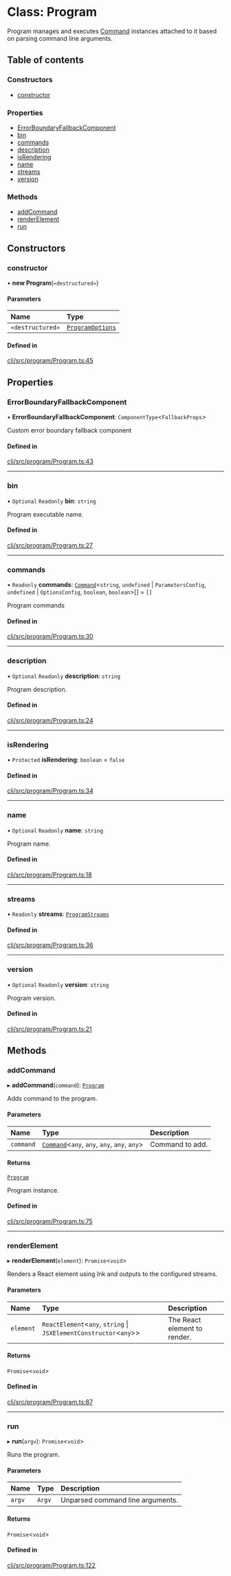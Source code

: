 # Class: Program

Program manages and executes [Command](Command.md) instances attached to it based on parsing command
line arguments.

## Table of contents

### Constructors

- [constructor](Program.md#constructor)

### Properties

- [ErrorBoundaryFallbackComponent](Program.md#errorboundaryfallbackcomponent)
- [bin](Program.md#bin)
- [commands](Program.md#commands)
- [description](Program.md#description)
- [isRendering](Program.md#isrendering)
- [name](Program.md#name)
- [streams](Program.md#streams)
- [version](Program.md#version)

### Methods

- [addCommand](Program.md#addcommand)
- [renderElement](Program.md#renderelement)
- [run](Program.md#run)

## Constructors

### constructor

• **new Program**(`«destructured»`)

#### Parameters

| Name             | Type                                            |
| :--------------- | :---------------------------------------------- |
| `«destructured»` | [`ProgramOptions`](../README.md#programoptions) |

#### Defined in

[cli/src/program/Program.ts:45](https://github.com/jakubmazanec/js-tools/blob/dbf0e41/packages/cli/src/program/Program.ts#L45)

## Properties

### ErrorBoundaryFallbackComponent

• **ErrorBoundaryFallbackComponent**: `ComponentType`<`FallbackProps`\>

Custom error boundary fallback component

#### Defined in

[cli/src/program/Program.ts:43](https://github.com/jakubmazanec/js-tools/blob/dbf0e41/packages/cli/src/program/Program.ts#L43)

---

### bin

• `Optional` `Readonly` **bin**: `string`

Program executable name.

#### Defined in

[cli/src/program/Program.ts:27](https://github.com/jakubmazanec/js-tools/blob/dbf0e41/packages/cli/src/program/Program.ts#L27)

---

### commands

• `Readonly` **commands**: [`Command`](Command.md)<`string`, `undefined` \| `ParametersConfig`,
`undefined` \| `OptionsConfig`, `boolean`, `boolean`\>[] = `[]`

Program commands

#### Defined in

[cli/src/program/Program.ts:30](https://github.com/jakubmazanec/js-tools/blob/dbf0e41/packages/cli/src/program/Program.ts#L30)

---

### description

• `Optional` `Readonly` **description**: `string`

Program description.

#### Defined in

[cli/src/program/Program.ts:24](https://github.com/jakubmazanec/js-tools/blob/dbf0e41/packages/cli/src/program/Program.ts#L24)

---

### isRendering

• `Protected` **isRendering**: `boolean` = `false`

#### Defined in

[cli/src/program/Program.ts:34](https://github.com/jakubmazanec/js-tools/blob/dbf0e41/packages/cli/src/program/Program.ts#L34)

---

### name

• `Optional` `Readonly` **name**: `string`

Program name.

#### Defined in

[cli/src/program/Program.ts:18](https://github.com/jakubmazanec/js-tools/blob/dbf0e41/packages/cli/src/program/Program.ts#L18)

---

### streams

• `Readonly` **streams**: [`ProgramStreams`](../README.md#programstreams)

#### Defined in

[cli/src/program/Program.ts:36](https://github.com/jakubmazanec/js-tools/blob/dbf0e41/packages/cli/src/program/Program.ts#L36)

---

### version

• `Optional` `Readonly` **version**: `string`

Program version.

#### Defined in

[cli/src/program/Program.ts:21](https://github.com/jakubmazanec/js-tools/blob/dbf0e41/packages/cli/src/program/Program.ts#L21)

## Methods

### addCommand

▸ **addCommand**(`command`): [`Program`](Program.md)

Adds command to the program.

#### Parameters

| Name      | Type                                                        | Description     |
| :-------- | :---------------------------------------------------------- | :-------------- |
| `command` | [`Command`](Command.md)<`any`, `any`, `any`, `any`, `any`\> | Command to add. |

#### Returns

[`Program`](Program.md)

Program instance.

#### Defined in

[cli/src/program/Program.ts:75](https://github.com/jakubmazanec/js-tools/blob/dbf0e41/packages/cli/src/program/Program.ts#L75)

---

### renderElement

▸ **renderElement**(`element`): `Promise`<`void`\>

Renders a React element using Ink and outputs to the configured streams.

#### Parameters

| Name      | Type                                                                | Description                  |
| :-------- | :------------------------------------------------------------------ | :--------------------------- |
| `element` | `ReactElement`<`any`, `string` \| `JSXElementConstructor`<`any`\>\> | The React element to render. |

#### Returns

`Promise`<`void`\>

#### Defined in

[cli/src/program/Program.ts:87](https://github.com/jakubmazanec/js-tools/blob/dbf0e41/packages/cli/src/program/Program.ts#L87)

---

### run

▸ **run**(`argv`): `Promise`<`void`\>

Runs the program.

#### Parameters

| Name   | Type   | Description                      |
| :----- | :----- | :------------------------------- |
| `argv` | `Argv` | Unparsed command line arguments. |

#### Returns

`Promise`<`void`\>

#### Defined in

[cli/src/program/Program.ts:122](https://github.com/jakubmazanec/js-tools/blob/dbf0e41/packages/cli/src/program/Program.ts#L122)
